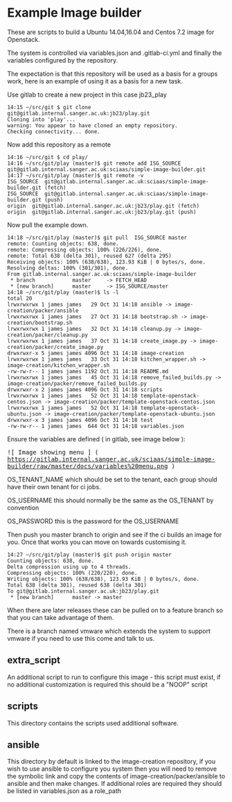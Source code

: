 # Example Image builder

These are scripts to build a Ubuntu 14.04,16.04 and Centos 7.2 image for Openstack.

The system is controlled via variables.json and .gitlab-ci.yml and finally the variables configured by the repository.

The expectation is that this repository will be used as a basis for a groups work, here is an example of using it as a basis for a new task.

Use gitlab to create a new project in this case jb23_play


```
14:15 ~/src/git $ git clone git@gitlab.internal.sanger.ac.uk:jb23/play.git
Cloning into 'play'...
warning: You appear to have cloned an empty repository.
Checking connectivity... done.
```

Now add this repository as a remote

```
14:16 ~/src/git $ cd play/
14:16 ~/src/git/play (master)$ git remote add ISG_SOURCE git@gitlab.internal.sanger.ac.uk:sciaas/simple-image-builder.git
14:17 ~/src/git/play (master)$ git remote -v
ISG_SOURCE	git@gitlab.internal.sanger.ac.uk:sciaas/simple-image-builder.git (fetch)
ISG_SOURCE	git@gitlab.internal.sanger.ac.uk:sciaas/simple-image-builder.git (push)
origin	git@gitlab.internal.sanger.ac.uk:jb23/play.git (fetch)
origin	git@gitlab.internal.sanger.ac.uk:jb23/play.git (push)
```

Now pull the example down.

```
14:18 ~/src/git/play (master)$ git pull  ISG_SOURCE master
remote: Counting objects: 638, done.
remote: Compressing objects: 100% (226/226), done.
remote: Total 638 (delta 301), reused 627 (delta 295)
Receiving objects: 100% (638/638), 123.93 KiB | 0 bytes/s, done.
Resolving deltas: 100% (301/301), done.
From gitlab.internal.sanger.ac.uk:sciaas/simple-image-builder
 * branch            master     -> FETCH_HEAD
 * [new branch]      master     -> ISG_SOURCE/master
14:18 ~/src/git/play (master)$ ls -l
total 20
lrwxrwxrwx 1 james james   29 Oct 31 14:18 ansible -> image-creation/packer/ansible
lrwxrwxrwx 1 james james   27 Oct 31 14:18 bootstrap.sh -> image-creation/bootstrap.sh
lrwxrwxrwx 1 james james   32 Oct 31 14:18 cleanup.py -> image-creation/packer/cleanup.py
lrwxrwxrwx 1 james james   37 Oct 31 14:18 create_image.py -> image-creation/packer/create_image.py
drwxrwxr-x 5 james james 4096 Oct 31 14:18 image-creation
lrwxrwxrwx 1 james james   33 Oct 31 14:18 kitchen_wrapper.sh -> image-creation/kitchen_wrapper.sh
-rw-rw-r-- 1 james james 1192 Oct 31 14:18 README.md
lrwxrwxrwx 1 james james   45 Oct 31 14:18 remove_failed_builds.py -> image-creation/packer/remove_failed_builds.py
drwxrwxr-x 2 james james 4096 Oct 31 14:18 scripts
lrwxrwxrwx 1 james james   52 Oct 31 14:18 template-openstack-centos.json -> image-creation/packer/template-openstack-centos.json
lrwxrwxrwx 1 james james   52 Oct 31 14:18 template-openstack-ubuntu.json -> image-creation/packer/template-openstack-ubuntu.json
drwxrwxr-x 3 james james 4096 Oct 31 14:18 test
-rw-rw-r-- 1 james james  644 Oct 31 14:18 variables.json
```

Ensure the variables are defined ( in gitlab, see image below ):

<kbd>![ Image showing menu ] ( https://gitlab.internal.sanger.ac.uk/sciaas/simple-image-builder/raw/master/docs/variables%20menu.png )</kbd>

OS_TENANT_NAME which should be set to the tenant, each group should have their own tenant for ci jobs.

OS_USERNAME this should normally be the same as the OS_TENANT by convention

OS_PASSWORD this is the password for the OS_USERNAME


Then push you master branch to origin and see if the ci builds an image for you. Once that works you can move on towards customising it.

```
14:27 ~/src/git/play (master)$ git push origin master
Counting objects: 638, done.
Delta compression using up to 4 threads.
Compressing objects: 100% (220/220), done.
Writing objects: 100% (638/638), 123.93 KiB | 0 bytes/s, done.
Total 638 (delta 301), reused 638 (delta 301)
To git@gitlab.internal.sanger.ac.uk:jb23/play.git
 * [new branch]      master -> master
```

When there are later releases these can be pulled on to a feature branch so that you can take advantage of them.

There is a branch named vmware which extends the system to support vmware if you need to use this come and talk to us.

## extra_script

An additional script to run to configure this image - this script must exist, if no additional customization is required this should be a "NOOP" script

## scripts

This directory contains the scripts used additional software. 

## ansible

This directory by default is linked to the image-creation repository, if you wish to use ansible to configure you system then you will need to remove the symbolic link and copy the contents of image-creation/packer/ansible to ansible and then make changes. If additional roles are required they should be listed in variables.json as a role_path


